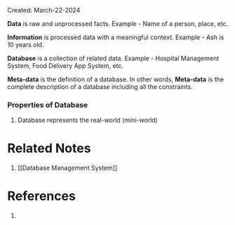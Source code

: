 Created: March-22-2024

**Data** is raw and unprocessed facts. Example - Name of a person, place, etc.

**Information** is processed data with a meaningful context. Example - Ash is 10 years old.

**Database** is a collection of related data. Example - Hospital Management System, Food Delivery App System, etc.

**Meta-data** is the definition of a database. In other words, **Meta-data** is the complete description of a database including all the constraints.
### Properties of Database

1. Database represents the real-world (mini-world)
# Related Notes

1. [[Database Management System]]
# References

1. 